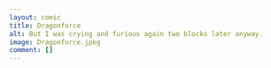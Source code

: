```yaml
---
layout: comic
title: Dragonforce
alt: But I was crying and furious again two blocks later anyway.
image: Dragonforce.jpeg
comment: []
---
```

